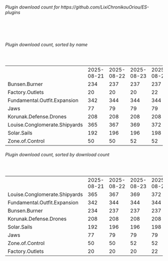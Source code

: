 <h6>Plugin download count for https://github.com/LixiChronikouOriou/ES-plugins</h6><br>
<br>
<h6>Plugin download count, sorted by name</h6><sub><sup><br>
<table>
	<tr>
		<td></td>
		<td>2025-08-21</td>
		<td>2025-08-22</td>
		<td>2025-08-23</td>
		<td>2025-08-24</td>
		<td>2025-08-25</td>
		<td>2025-08-26</td>
		<td>2025-08-27</td>
		<td>today +</td>
	</tr>
	<tr>
		<td>Bunsen.Burner</td>
		<td>234</td>
		<td>237</td>
		<td>237</td>
		<td>237</td>
		<td>237</td>
		<td>241</td>
		<td>243</td>
		<td>+ 2</td>
	</tr>
	<tr>
		<td>Factory.Outlets</td>
		<td>20</td>
		<td>20</td>
		<td>20</td>
		<td>22</td>
		<td>22</td>
		<td>25</td>
		<td>30</td>
		<td>+ 5</td>
	</tr>
	<tr>
		<td>Fundamental.Outfit.Expansion</td>
		<td>342</td>
		<td>344</td>
		<td>344</td>
		<td>344</td>
		<td>348</td>
		<td>350</td>
		<td>356</td>
		<td>+ 6</td>
	</tr>
	<tr>
		<td>Jaws</td>
		<td>77</td>
		<td>79</td>
		<td>79</td>
		<td>79</td>
		<td>79</td>
		<td>83</td>
		<td>88</td>
		<td>+ 5</td>
	</tr>
	<tr>
		<td>Korunak.Defense.Drones</td>
		<td>208</td>
		<td>208</td>
		<td>208</td>
		<td>208</td>
		<td>208</td>
		<td>210</td>
		<td>212</td>
		<td>+ 2</td>
	</tr>
	<tr>
		<td>Louise.Conglomerate.Shipyards</td>
		<td>365</td>
		<td>367</td>
		<td>369</td>
		<td>372</td>
		<td>372</td>
		<td>374</td>
		<td>377</td>
		<td>+ 3</td>
	</tr>
	<tr>
		<td>Solar.Sails</td>
		<td>192</td>
		<td>196</td>
		<td>196</td>
		<td>198</td>
		<td>198</td>
		<td>202</td>
		<td>204</td>
		<td>+ 2</td>
	</tr>
	<tr>
		<td>Zone.of.Control</td>
		<td>50</td>
		<td>50</td>
		<td>52</td>
		<td>52</td>
		<td>52</td>
		<td>55</td>
		<td>57</td>
		<td>+ 2</td>
	</tr>
</table>
</sub></sup>
<h6>Plugin download count, sorted by download count</h6><sub><sup><br>
<table>
	<tr>
		<td></td>
		<td>2025-08-21</td>
		<td>2025-08-22</td>
		<td>2025-08-23</td>
		<td>2025-08-24</td>
		<td>2025-08-25</td>
		<td>2025-08-26</td>
		<td>2025-08-27</td>
		<td>today +</td>
	</tr>
	<tr>
		<td>Louise.Conglomerate.Shipyards</td>
		<td>365</td>
		<td>367</td>
		<td>369</td>
		<td>372</td>
		<td>372</td>
		<td>374</td>
		<td>377</td>
		<td>+ 3</td>
	</tr>
	<tr>
		<td>Fundamental.Outfit.Expansion</td>
		<td>342</td>
		<td>344</td>
		<td>344</td>
		<td>344</td>
		<td>348</td>
		<td>350</td>
		<td>356</td>
		<td>+ 6</td>
	</tr>
	<tr>
		<td>Bunsen.Burner</td>
		<td>234</td>
		<td>237</td>
		<td>237</td>
		<td>237</td>
		<td>237</td>
		<td>241</td>
		<td>243</td>
		<td>+ 2</td>
	</tr>
	<tr>
		<td>Korunak.Defense.Drones</td>
		<td>208</td>
		<td>208</td>
		<td>208</td>
		<td>208</td>
		<td>208</td>
		<td>210</td>
		<td>212</td>
		<td>+ 2</td>
	</tr>
	<tr>
		<td>Solar.Sails</td>
		<td>192</td>
		<td>196</td>
		<td>196</td>
		<td>198</td>
		<td>198</td>
		<td>202</td>
		<td>204</td>
		<td>+ 2</td>
	</tr>
	<tr>
		<td>Jaws</td>
		<td>77</td>
		<td>79</td>
		<td>79</td>
		<td>79</td>
		<td>79</td>
		<td>83</td>
		<td>88</td>
		<td>+ 5</td>
	</tr>
	<tr>
		<td>Zone.of.Control</td>
		<td>50</td>
		<td>50</td>
		<td>52</td>
		<td>52</td>
		<td>52</td>
		<td>55</td>
		<td>57</td>
		<td>+ 2</td>
	</tr>
	<tr>
		<td>Factory.Outlets</td>
		<td>20</td>
		<td>20</td>
		<td>20</td>
		<td>22</td>
		<td>22</td>
		<td>25</td>
		<td>30</td>
		<td>+ 5</td>
	</tr>
</table>
</sub></sup>
